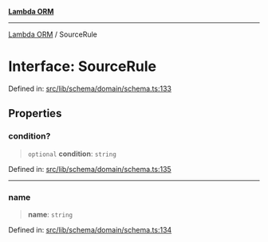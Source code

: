 [**Lambda ORM**](../README.md)

***

[Lambda ORM](../README.md) / SourceRule

# Interface: SourceRule

Defined in: [src/lib/schema/domain/schema.ts:133](https://github.com/lambda-orm/lambdaorm-base/blob/54d568062b637a6aed5442a048b140146d1f573b/src/lib/schema/domain/schema.ts#L133)

## Properties

### condition?

> `optional` **condition**: `string`

Defined in: [src/lib/schema/domain/schema.ts:135](https://github.com/lambda-orm/lambdaorm-base/blob/54d568062b637a6aed5442a048b140146d1f573b/src/lib/schema/domain/schema.ts#L135)

***

### name

> **name**: `string`

Defined in: [src/lib/schema/domain/schema.ts:134](https://github.com/lambda-orm/lambdaorm-base/blob/54d568062b637a6aed5442a048b140146d1f573b/src/lib/schema/domain/schema.ts#L134)

